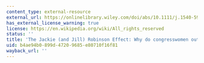 ```yaml
---
content_type: external-resource
external_url: https://onlinelibrary.wiley.com/doi/abs/10.1111/j.1540-5907.2011.00512.x
has_external_license_warning: true
license: https://en.wikipedia.org/wiki/All_rights_reserved
status: ''
title: 'The Jackie (and Jill) Robinson Effect: Why do congresswomen outperform congressmen?'
uid: b4ae94b0-899d-4720-9685-e80710f16f81
wayback_url: ''
---
```

